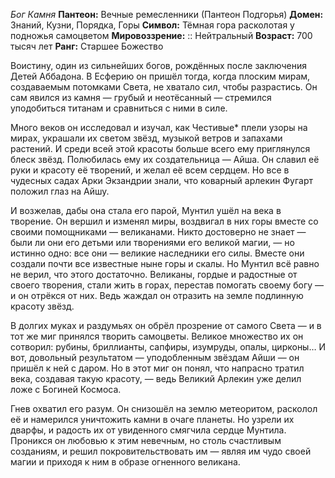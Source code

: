 *Бог Камня*
**Пантеон:** Вечные ремесленники (Пантеон Подгорья) 
**Домен:** Знаний, Кузни, Порядка, Горы
**Символ:** Тёмная гора расколотая у подножья самоцветом
**Мировоззрение:**   :: Нейтральный
**Возраст:** 700 тысяч лет
**Ранг:** Старшее Божество

Воистину, один из сильнейших богов, рождённых после заключения Детей Аббадона. В Есферию он пришёл тогда, когда плоским мирам, создаваемым потомками Света, не хватало сил, чтобы разрастись. Он сам явился из камня — грубый и неотёсанный — стремился уподобиться титанам и сравниться с ними в силе.

Много веков он исследовал и изучал, как Честивые* плели узоры на мирах, украшали их светом звёзд, музыкой ветров и запахами растений. И среди всей этой красоты больше всего ему приглянулся блеск звёзд. Полюбилась ему их создательница — Айша. Он славил её руки и красоту её творений, и желал её всем сердцем. Но все в чудесных садах Арки Экзандрии знали, что коварный арлекин Фугарт положил глаз на Айшу.

И возжелав, дабы она стала его парой, Мунтил ушёл на века в творение. Он вершил и изменял миры, воздвигал в них горы вместе со своими помощниками — великанами. Никто достоверно не знает — были ли они его детьми или творениями его великой магии, — но истинно одно: все они — великие наследники его силы. Вместе они создали почти все известные ныне горы и скалы. Но Мунтил всё равно не верил, что этого достаточно. Великаны, гордые и радостные от своего творения, стали жить в горах, перестав помогать своему богу — и он отрёкся от них. Ведь жаждал он отразить на земле подлинную красоту звёзд.

В долгих муках и раздумьях он обрёл прозрение от самого Света — и в тот же миг принялся творить самоцветы. Великое множество их он сотворил: рубины, бриллианты, сапфиры, изумруды, опалы, цирконы… И вот, довольный результатом — уподобленным звёздам Айши — он пришёл к ней с даром. Но в этот миг он понял, что напрасно тратил века, создавая такую красоту, — ведь Великий Арлекин уже делил ложе с Богиней Космоса.

Гнев охватил его разум. Он снизошёл на землю метеоритом, расколол её и намерился уничтожить камни в очаге планеты. Но узрели их дварфы, и радость их от увиденного смягчила сердце Мунтила. Проникся он любовью к этим невечным, но столь счастливым созданиям, и решил покровительствовать им — являя им чудо своей магии и приходя к ним в образе огненного великана.
